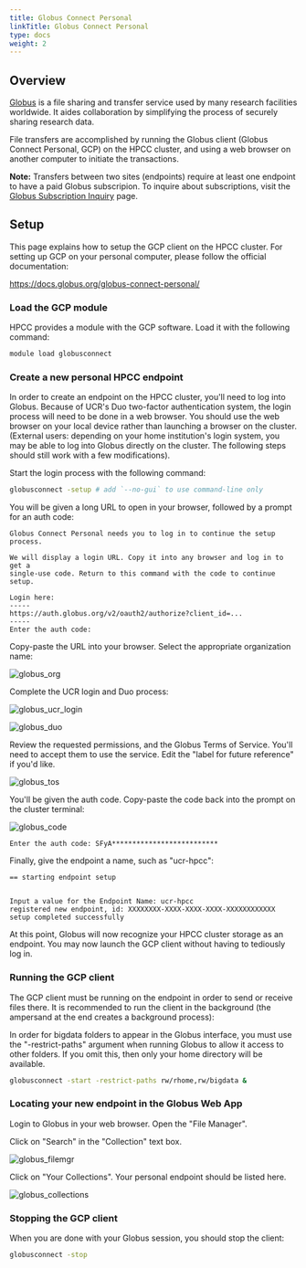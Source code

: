 ```yaml
---
title: Globus Connect Personal
linkTitle: Globus Connect Personal
type: docs
weight: 2
---
```


## Overview

[Globus](https://www.globus.org/) is a file sharing and transfer service used by many research facilities worldwide. It aides collaboration by
simplifying the process of securely sharing research data.

File transfers are accomplished by running the Globus client (Globus Connect Personal, GCP) on the HPCC cluster,
and using a web browser on another computer to initiate the transactions.

__Note:__ Transfers between two sites (endpoints) require at least one endpoint to have a paid Globus subscripion. To inquire about subscriptions, 
visit the [Globus Subscription Inquiry](https://www.globus.org/subscriptions/non-profit-subscription-inquiry?subscription_type=starter) page.

## Setup

This page explains how to setup the GCP client on the HPCC cluster. For setting up GCP on your personal computer,
please follow the official documentation:

https://docs.globus.org/globus-connect-personal/

### Load the GCP module

HPCC provides a module with the GCP software. Load it with the following command:

```bash
module load globusconnect
```

### Create a new personal HPCC endpoint

In order to create an endpoint on the HPCC cluster, you'll need to log into Globus. Because of UCR's Duo two-factor
authentication system, the login process will need to be done in a web browser. You should use the web browser on
your local device rather than launching a browser on the cluster. (External users: depending on your home institution's
login system, you may be able to log into Globus directly on the cluster. The following steps should still work with a
few modifications).

Start the login process with the following command:

```bash
globusconnect -setup # add `--no-gui` to use command-line only
```

You will be given a long URL to open in your browser, followed by a prompt for an auth code:

```
Globus Connect Personal needs you to log in to continue the setup process.

We will display a login URL. Copy it into any browser and log in to get a
single-use code. Return to this command with the code to continue setup.

Login here:
-----
https://auth.globus.org/v2/oauth2/authorize?client_id=...
-----
Enter the auth code:
```

Copy-paste the URL into your browser. Select the appropriate organization name:

![globus_org](/img/globus_org.png)

Complete the UCR login and Duo process:

![globus_ucr_login](/img/globus_ucr_login.png)

![globus_duo](/img/globus_duo.png)

Review the requested permissions, and the Globus Terms of Service. You'll need to accept them to use the service. Edit
the "label for future reference" if you'd like.

![globus_tos](/img/globus_tos.png)

You'll be given the auth code. Copy-paste the code back into the prompt on the cluster terminal:

![globus_code](/img/globus_code.png)

```
Enter the auth code: SFyA**************************
```

Finally, give the endpoint a name, such as "ucr-hpcc":

```
== starting endpoint setup


Input a value for the Endpoint Name: ucr-hpcc
registered new endpoint, id: XXXXXXXX-XXXX-XXXX-XXXX-XXXXXXXXXXXX
setup completed successfully
```

At this point, Globus will now recognize your HPCC cluster storage as an endpoint. You may now launch the GCP client
without having to tediously log in.

### Running the GCP client

The GCP client must be running on the endpoint in order to send or receive files there. It is recommended to run the
client in the background (the ampersand at the end creates a background process):

In order for bigdata folders to appear in the Globus interface, you must use the "-restrict-paths" argument when running Globus
to allow it access to other folders. If you omit this, then only your home directory will be available.

```bash
globusconnect -start -restrict-paths rw/rhome,rw/bigdata &
```

### Locating your new endpoint in the Globus Web App

Login to Globus in your web browser. Open the "File Manager".

Click on "Search" in the "Collection" text box.

![globus_filemgr](/img/globus_filemgr.png)

Click on "Your Collections". Your personal endpoint should be listed here.

![globus_collections](/img/globus_collections.png)

### Stopping the GCP client

When you are done with your Globus session, you should stop the client:

```bash
globusconnect -stop
```
